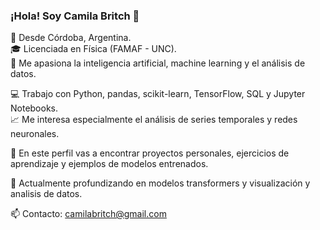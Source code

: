 ### ¡Hola! Soy Camila Britch 👋

📍 Desde Córdoba, Argentina.  
🎓 Licenciada en Física (FAMAF - UNC).  
🔬 Me apasiona la inteligencia artificial, machine learning y el análisis de datos.

💻 Trabajo con Python, pandas, scikit-learn, TensorFlow, SQL y Jupyter Notebooks.  
📈 Me interesa especialmente el análisis de series temporales y redes neuronales.  

🚀 En este perfil vas a encontrar proyectos personales, ejercicios de aprendizaje y ejemplos de modelos entrenados.

🌱 Actualmente profundizando en modelos transformers y visualización y analisis de datos.

📫 Contacto: [camilabritch@gmail.com](mailto:camilabritch@gmail.com)
